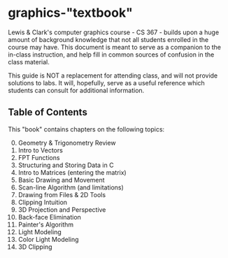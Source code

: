 # graphics-"textbook"

Lewis & Clark's computer graphics course - CS 367 - builds upon a huge amount of background knowledge that not all students enrolled in the course may have. This document is meant to serve as a companion to the in-class instruction, and help fill in common sources of confusion in the class material.

This guide is NOT a replacement for attending class, and will not provide solutions to labs. It will, hopefully, serve as a useful reference which students can consult for additional information.

## Table of Contents

This "book" contains chapters on the following topics:

0. Geometry & Trigonometry Review
1. Intro to Vectors
3. FPT Functions
4. Structuring and Storing Data in C
5. Intro to Matrices (entering the matrix)
6. Basic Drawing and Movement
7. Scan-line Algorithm (and limitations)
8. Drawing from Files & 2D Tools
9. Clipping Intuition
10. 3D Projection and Perspective
11. Back-face Elimination
12. Painter's Algorithm
13. Light Modeling
14. Color Light Modeling
15. 3D Clipping
